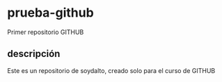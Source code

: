 # prueba-github
Primer repositorio GITHUB

## descripción
Este es un repositorio de soydalto, creado solo para el curso de GITHUB
